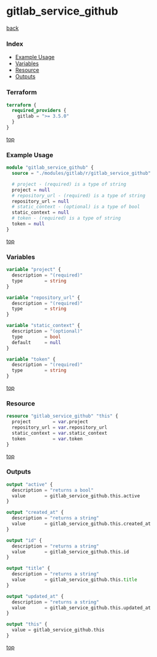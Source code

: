 # gitlab_service_github

[back](../gitlab.md)

### Index

- [Example Usage](#example-usage)
- [Variables](#variables)
- [Resource](#resource)
- [Outputs](#outputs)

### Terraform

```terraform
terraform {
  required_providers {
    gitlab = ">= 3.5.0"
  }
}
```

[top](#index)

### Example Usage

```terraform
module "gitlab_service_github" {
  source = "./modules/gitlab/r/gitlab_service_github"

  # project - (required) is a type of string
  project = null
  # repository_url - (required) is a type of string
  repository_url = null
  # static_context - (optional) is a type of bool
  static_context = null
  # token - (required) is a type of string
  token = null
}
```

[top](#index)

### Variables

```terraform
variable "project" {
  description = "(required)"
  type        = string
}

variable "repository_url" {
  description = "(required)"
  type        = string
}

variable "static_context" {
  description = "(optional)"
  type        = bool
  default     = null
}

variable "token" {
  description = "(required)"
  type        = string
}
```

[top](#index)

### Resource

```terraform
resource "gitlab_service_github" "this" {
  project        = var.project
  repository_url = var.repository_url
  static_context = var.static_context
  token          = var.token
}
```

[top](#index)

### Outputs

```terraform
output "active" {
  description = "returns a bool"
  value       = gitlab_service_github.this.active
}

output "created_at" {
  description = "returns a string"
  value       = gitlab_service_github.this.created_at
}

output "id" {
  description = "returns a string"
  value       = gitlab_service_github.this.id
}

output "title" {
  description = "returns a string"
  value       = gitlab_service_github.this.title
}

output "updated_at" {
  description = "returns a string"
  value       = gitlab_service_github.this.updated_at
}

output "this" {
  value = gitlab_service_github.this
}
```

[top](#index)
